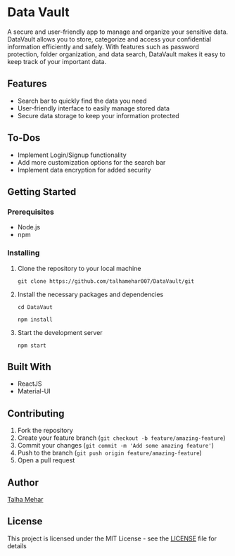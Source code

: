 # Data Vault
A secure and user-friendly app to manage and organize your sensitive data. DataVault allows you to store, categorize and access your confidential information efficiently and safely. With features such as password protection, folder organization, and data search, DataVault makes it easy to keep track of your important data.
## Features
- Search bar to quickly find the data you need
- User-friendly interface to easily manage stored data
- Secure data storage to keep your information protected
## To-Dos
- Implement Login/Signup functionality
- Add more customization options for the search bar
- Implement data encryption for added security
## Getting Started
### Prerequisites
- Node.js
- npm
### Installing
1. Clone the repository to your local machine

    `git clone https://github.com/talhamehar007/DataVault/git` 

2. Install the necessary packages and dependencies

    `cd DataVaut`

    `npm install`
     
3. Start the development server

    `npm start`

## Built With
- ReactJS
- Material-UI
## Contributing
1. Fork the repository
2. Create your feature branch (`git checkout -b feature/amazing-feature`)
3. Commit your changes (`git commit -m 'Add some amazing feature'`)
4. Push to the branch (`git push origin feature/amazing-feature`)
5. Open a pull request
## Author
[Talha Mehar](https://github.com/<talhamehar007>)
## License
This project is licensed under the MIT License - see the [LICENSE](LICENSE) file for details
